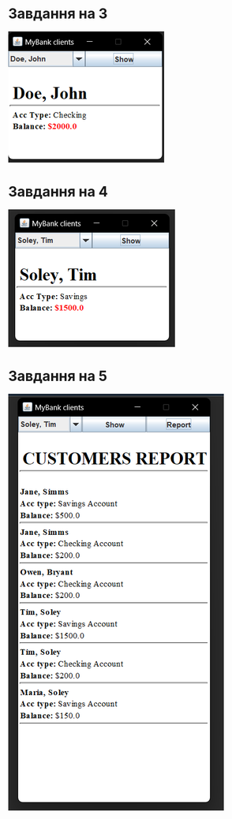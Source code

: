 # Завдання на 3
![](img/gui3.png)
# Завдання на 4
![](img/gui4.png)
# Завдання на 5
![](img/gui5.png)
